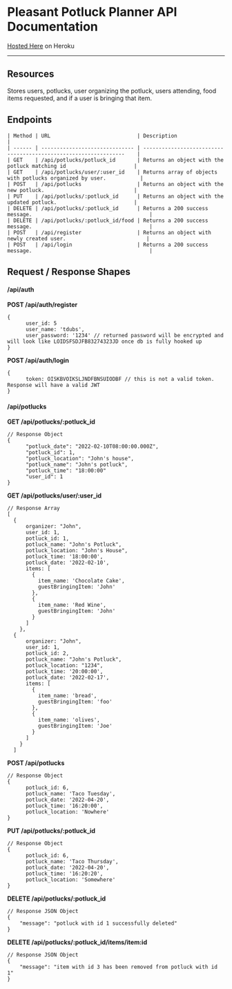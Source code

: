 # Pleasant Potluck Planner API Documentation
[Hosted Here](https://potluck-planner-5.herokuapp.com/) on Heroku
***
## Resources
Stores users, potlucks, user organizing the potluck, users attending, food items requested, and if a user is bringing that item.

## Endpoints
    | Method | URL                            | Description                                                         |
    | ------ | ------------------------------ | ----------------------------------------------------------------    |
    | GET    | /api/potlucks/potluck_id       | Returns an object with the potluck matching id                      |
    | GET    | /api/potlucks/user/:user_id    | Returns array of objects with potlucks organized by user.           |
    | POST   | /api/potlucks                  | Returns an object with the new potluck.                             |
    | PUT    | /api/potlucks/:potluck_id      | Returns an object with the updated potluck.                         |
    | DELETE | /api/potlucks/:potluck_id      | Returns a 200 success message.                                      |
    | DELETE | /api/potlucks/:potluck_id/food | Returns a 200 success message.                                      |
    | POST   | /api/register                  | Returns an object with newly created user.                          |
    | POST   | /api/login                     | Returns a 200 success message.                                      |
    
## Request / Response Shapes
#### /api/auth
**POST /api/auth/register**
```es6
{
      user_id: 5
      user_name: 'tdubs',
      user_password: '1234' // returned password will be encrypted and will look like LOIDSFSDJFB83274323JD once db is fully hooked up
}
```
**POST /api/auth/login**
```es6
{
      token: OISKBVOIKSLJNDFBNSUIODBF // this is not a valid token. Response will have a valid JWT
}
```
#### /api/potlucks
**GET /api/potlucks/:potluck_id**
```es6
// Response Object
{
      "potluck_date": "2022-02-10T08:00:00.000Z",
      "potluck_id": 1,
      "potluck_location": "John's house",
      "potluck_name": "John's potluck",
      "potluck_time": "18:00:00"
      "user_id": 1
}
```
**GET /api/potlucks/user/:user_id**
```es6
// Response Array
[
  {
      organizer: "John",
      user_id: 1,
      potluck_id: 1,
      potluck_name: "John's Potluck",
      potluck_location: "John's House",
      potluck_time: '18:00:00',
      potluck_date: '2022-02-10',
      items: [
        {
          item_name: 'Chocolate Cake',
          guestBringingItem: 'John'
        },
        {
          item_name: 'Red Wine',
          guestBringingItem: 'John'
        }
      ]
    },
  {
      organizer: "John",
      user_id: 1,
      potluck_id: 2,
      potluck_name: "John's Potluck",
      potluck_location: "1234",
      potluck_time: '20:00:00',
      potluck_date: '2022-02-17',
      items: [
        {
          item_name: 'bread',
          guestBringingItem: 'foo'
        },
        {
          item_name: 'olives',
          guestBringingItem: 'Joe'
        }
      ]
    }
  ]
```
**POST /api/potlucks**
```es6
// Response Object
{
      potluck_id: 6,
      potluck_name: 'Taco Tuesday',
      potluck_date: '2022-04-20',
      potluck_time: '16:20:00',
      potluck_location: 'Nowhere'
}
```
**PUT /api/potlucks/:potluck_id**
```es6
// Response Object
{
      potluck_id: 6,
      potluck_name: 'Taco Thursday',
      potluck_date: '2022-04-20',
      potluck_time: '16:20:20',
      potluck_location: 'Somewhere'
}
```
**DELETE /api/potlucks/:potluck_id**
```es6
// Response JSON Object
{
    "message": "potluck with id 1 successfully deleted"
}
```
**DELETE /api/potlucks/:potluck_id/items/item:id**
```es6
// Response JSON Object
{
    "message": "item with id 3 has been removed from potluck with id 1"
}
```
